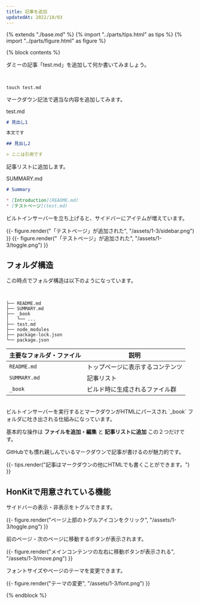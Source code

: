 ```yaml
---
title: 記事を追加
updatedAt: 2022/10/03
---
```

{% extends "./base.md" %}
{% import "../parts/tips.html" as tips %}
{% import "../parts/figure.html" as figure %}

{% block contents %}

ダミーの記事「test.md」を追加して何か書いてみましょう。

<br>

```shell
touch test.md
```

マークダウン記法で適当な内容を追加してみます。

<div class="code-title">test.md</div>

```md
# 見出し1

本文です

## 見出し2

> ここは引用です
```

記事リストに追加します。

<div class="code-title">SUMMARY.md</div>

```md
# Summary

* [Introduction](README.md)
* [テストページ](test.md)
```


ビルトインサーバーを立ち上げると、サイドバーにアイテムが増えています。

{{- figure.render("「テストページ」が追加された", "/assets/1-3/sidebar.png") }}
{{- figure.render("「テストページ」が追加された", "/assets/1-3/toggle.png") }}

## フォルダ構造

この時点でフォルダ構造は以下のようになっています。

<br>

```
├── README.md
├── SUMMARY.md
├── _book
│   └── ...
├── test.md
├── node_modules
├── package-lock.json
└── package.json
```

主要なフォルダ・ファイル | 説明
--- | ---
`README.md` | トップページに表示するコンテンツ
`SUMMARY.md` | 記事リスト
`_book` | ビルド時に生成されるファイル群

<br>
ビルトインサーバーを実行するとマークダウンがHTMLにパースされ `_book` フォルダに吐き出される仕組みになっています。

<br>

基本的な操作は **ファイルを追加・編集** と **記事リストに追加** この２つだけです。

GitHubでも慣れ親しんでいるマークダウンで記事が書けるのが魅力的です。
<br>

{{- tips.render("記事はマークダウンの他にHTMLでも書くことができます。") }}

## HonKitで用意されている機能

サイドバーの表示・非表示をトグルできます。

{{- figure.render("ページ上部のトグルアイコンをクリック", "/assets/1-3/toggle.png") }}

前のページ・次のページに移動するボタンが表示されます。

{{- figure.render("メインコンテンツの左右に移動ボタンが表示される", "/assets/1-3/move.png") }}

フォントサイズやページのテーマを変更できます。

{{- figure.render("テーマの変更", "/assets/1-3/font.png") }}

{% endblock %}
